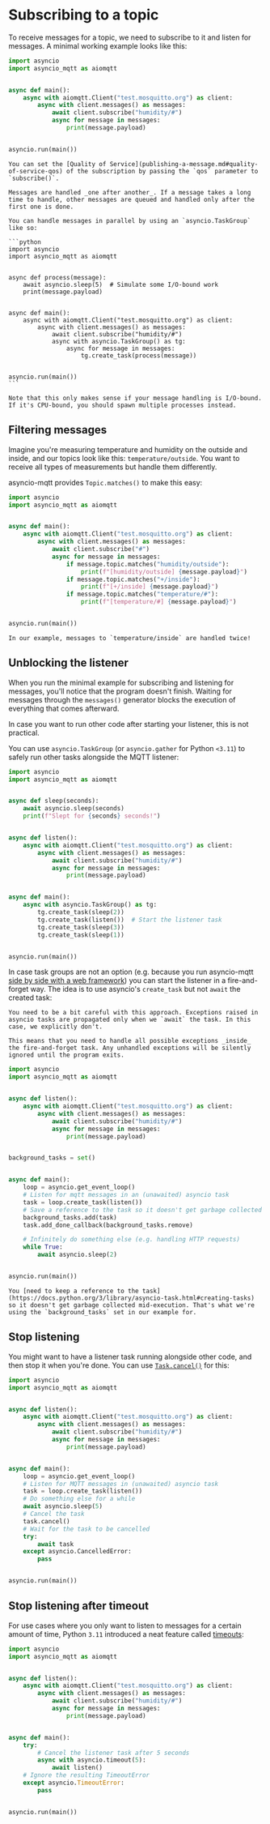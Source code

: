 # Subscribing to a topic

To receive messages for a topic, we need to subscribe to it and listen for messages. A minimal working example looks like this:

```python
import asyncio
import asyncio_mqtt as aiomqtt


async def main():
    async with aiomqtt.Client("test.mosquitto.org") as client:
        async with client.messages() as messages:
            await client.subscribe("humidity/#")
            async for message in messages:
                print(message.payload)


asyncio.run(main())
```

```{tip}
You can set the [Quality of Service](publishing-a-message.md#quality-of-service-qos) of the subscription by passing the `qos` parameter to `subscribe()`.
```

````{important}
Messages are handled _one after another_. If a message takes a long time to handle, other messages are queued and handled only after the first one is done.

You can handle messages in parallel by using an `asyncio.TaskGroup` like so:

```python
import asyncio
import asyncio_mqtt as aiomqtt


async def process(message):
    await asyncio.sleep(5)  # Simulate some I/O-bound work
    print(message.payload)


async def main():
    async with aiomqtt.Client("test.mosquitto.org") as client:
        async with client.messages() as messages:
            await client.subscribe("humidity/#")
            async with asyncio.TaskGroup() as tg:
                async for message in messages:
                    tg.create_task(process(message))


asyncio.run(main())
```

Note that this only makes sense if your message handling is I/O-bound. If it's CPU-bound, you should spawn multiple processes instead.
````

## Filtering messages

Imagine you're measuring temperature and humidity on the outside and inside, and our topics look like this: `temperature/outside`. You want to receive all types of measurements but handle them differently.

asyncio-mqtt provides `Topic.matches()` to make this easy:

```python
import asyncio
import asyncio_mqtt as aiomqtt


async def main():
    async with aiomqtt.Client("test.mosquitto.org") as client:
        async with client.messages() as messages:
            await client.subscribe("#")
            async for message in messages:
                if message.topic.matches("humidity/outside"):
                    print(f"[humidity/outside] {message.payload}")
                if message.topic.matches("+/inside"):
                    print(f"[+/inside] {message.payload}")
                if message.topic.matches("temperature/#"):
                    print(f"[temperature/#] {message.payload}")


asyncio.run(main())
```

```{note}
In our example, messages to `temperature/inside` are handled twice!
```

## Unblocking the listener

When you run the minimal example for subscribing and listening for messages, you'll notice that the program doesn't finish. Waiting for messages through the `messages()` generator blocks the execution of everything that comes afterward.

In case you want to run other code after starting your listener, this is not practical.

You can use `asyncio.TaskGroup` (or `asyncio.gather` for Python `<3.11`) to safely run other tasks alongside the MQTT listener:

```python
import asyncio
import asyncio_mqtt as aiomqtt


async def sleep(seconds):
    await asyncio.sleep(seconds)
    print(f"Slept for {seconds} seconds!")


async def listen():
    async with aiomqtt.Client("test.mosquitto.org") as client:
        async with client.messages() as messages:
            await client.subscribe("humidity/#")
            async for message in messages:
                print(message.payload)


async def main():
    async with asyncio.TaskGroup() as tg:
        tg.create_task(sleep(2))
        tg.create_task(listen())  # Start the listener task
        tg.create_task(sleep(3))
        tg.create_task(sleep(1))


asyncio.run(main())
```

In case task groups are not an option (e.g. because you run asyncio-mqtt [side by side with a web framework](side-by-side-with-web-frameworks.md)) you can start the listener in a fire-and-forget way. The idea is to use asyncio's `create_task` but not `await` the created task:

```{caution}
You need to be a bit careful with this approach. Exceptions raised in asyncio tasks are propagated only when we `await` the task. In this case, we explicitly don't.

This means that you need to handle all possible exceptions _inside_ the fire-and-forget task. Any unhandled exceptions will be silently ignored until the program exits.
```

```python
import asyncio
import asyncio_mqtt as aiomqtt


async def listen():
    async with aiomqtt.Client("test.mosquitto.org") as client:
        async with client.messages() as messages:
            await client.subscribe("humidity/#")
            async for message in messages:
                print(message.payload)


background_tasks = set()


async def main():
    loop = asyncio.get_event_loop()
    # Listen for mqtt messages in an (unawaited) asyncio task
    task = loop.create_task(listen())
    # Save a reference to the task so it doesn't get garbage collected
    background_tasks.add(task)
    task.add_done_callback(background_tasks.remove)

    # Infinitely do something else (e.g. handling HTTP requests)
    while True:
        await asyncio.sleep(2)


asyncio.run(main())
```

```{important}
You [need to keep a reference to the task](https://docs.python.org/3/library/asyncio-task.html#creating-tasks) so it doesn't get garbage collected mid-execution. That's what we're using the `background_tasks` set in our example for.
```

## Stop listening

You might want to have a listener task running alongside other code, and then stop it when you're done. You can use [`Task.cancel()`](https://docs.python.org/3/library/asyncio-task.html#asyncio.Task.cancel) for this:

```python
import asyncio
import asyncio_mqtt as aiomqtt


async def listen():
    async with aiomqtt.Client("test.mosquitto.org") as client:
        async with client.messages() as messages:
            await client.subscribe("humidity/#")
            async for message in messages:
                print(message.payload)


async def main():
    loop = asyncio.get_event_loop()
    # Listen for MQTT messages in (unawaited) asyncio task
    task = loop.create_task(listen())
    # Do something else for a while
    await asyncio.sleep(5)
    # Cancel the task
    task.cancel()
    # Wait for the task to be cancelled
    try:
        await task
    except asyncio.CancelledError:
        pass


asyncio.run(main())
```

## Stop listening after timeout

For use cases where you only want to listen to messages for a certain amount of time, Python `3.11` introduced a neat feature called [timeouts](https://docs.python.org/3/library/asyncio-task.html#timeouts):

```python
import asyncio
import asyncio_mqtt as aiomqtt


async def listen():
    async with aiomqtt.Client("test.mosquitto.org") as client:
        async with client.messages() as messages:
            await client.subscribe("humidity/#")
            async for message in messages:
                print(message.payload)


async def main():
    try:
        # Cancel the listener task after 5 seconds
        async with asyncio.timeout(5):
            await listen()
    # Ignore the resulting TimeoutError
    except asyncio.TimeoutError:
        pass


asyncio.run(main())
```
